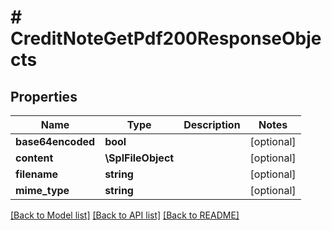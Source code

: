 # # CreditNoteGetPdf200ResponseObjects

## Properties

Name | Type | Description | Notes
------------ | ------------- | ------------- | -------------
**base64encoded** | **bool** |  | [optional]
**content** | **\SplFileObject** |  | [optional]
**filename** | **string** |  | [optional]
**mime_type** | **string** |  | [optional]

[[Back to Model list]](../../README.md#models) [[Back to API list]](../../README.md#endpoints) [[Back to README]](../../README.md)
